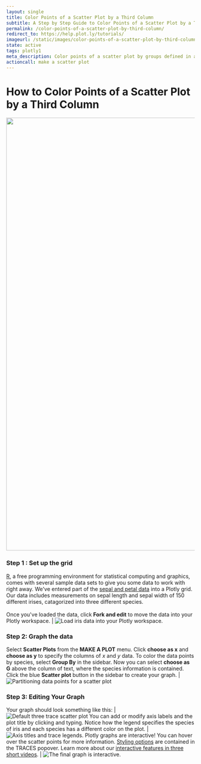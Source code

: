 ```yaml
---
layout: single
title: Color Points of a Scatter Plot by a Third Column
subtitle: A Step by Step Guide to Color Points of a Scatter Plot by a Third Column
permalink: /color-points-of-a-scatter-plot-by-third-column/
redirect_to: https://help.plot.ly/tutorials/
imageurl: /static/images/color-points-of-a-scatter-plot-by-third-column/colored-scatter.png
state: active
tags: plotly1
meta_description: Color points of a scatter plot by groups defined in a column of your data. Use Plotly to make interactive graphs for free, online.
actioncall: make a scatter plot
---
```


# How to Color Points of a Scatter Plot by a Third Column

<div>
    <a href="https://plot.ly/~Dreamshot/3251" target="_blank" title="Iris Plant Traits, by Type" style="display: block; text-align: center;"><img src="https://plot.ly/~Dreamshot/3251.png" alt="Iris Plant Traits, by Type" style="max-width: 100%;width: 1154px;"  width="1154" onerror="this.onerror=null;this.src='https://plot.ly/404.png';" /></a>
    <script data-plotly="Dreamshot:3251" src="https://plot.ly/embed.js" async></script>
</div>

### Step 1 : Set up the grid

[R](www.r-project.org/), a free programming environment for statistical computing and graphics, comes with several sample data sets to give you some data to work with right away. We've entered part of the [sepal and petal data](https://plot.ly/~Dreamshot/3249) into a Plotly grid. Our data includes measurements on sepal length and sepal width of 150 different irises, catagorized into three different species.<br><br>Once you've loaded the data, click **Fork and edit** to move the data into your Plotly workspace. | ![Load iris data into your Plotly workspace.](http://i.imgur.com/FKZKylI.png)

### Step 2: Graph the data

Select **Scatter Plots** from the **MAKE A PLOT** menu. Click **choose as x** and **choose as y** to specify the columns of $x$ and $y$ data. To color the data points by species, select **Group By** in the sidebar. Now you can select **choose as G** above the column of text, where the species information is contained. Click the blue **Scatter plot** button in the sidebar to create your graph. | ![Partitioning data points for a scatter plot](http://i.imgur.com/QBU8Y5D.png)

### Step 3: Editing Your Graph

Your graph should look something like this: | ![Default three trace scatter plot](http://i.imgur.com/cxEk2ST.png)
You can add or modify axis labels and the plot title by clicking and typing. Notice how the legend specifies the species of iris and each species has a different color on the plot. | ![Axis titles and trace legends.](http://i.imgur.com/byvVi9M.png)
Plotly graphs are interactive! You can hover over the scatter points for more information. [Styling options](/styling-and-customizing-graphs-video) are contained in the TRACES popover. Learn more about our [interactive features in three short videos](/zoom-pan-hover-controls). | ![The final graph is interactive.](http://i.imgur.com/hGuXkfN.png)
